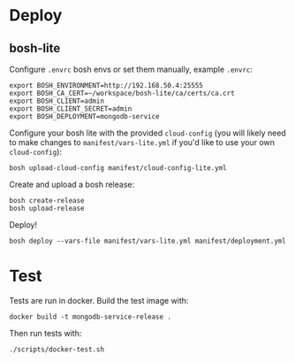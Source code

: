 # Deploy

## bosh-lite

Configure `.envrc` bosh envs or set them manually, example `.envrc`:

```shell
export BOSH_ENVIRONMENT=http://192.168.50.4:25555
export BOSH_CA_CERT=~/workspace/bosh-lite/ca/certs/ca.crt
export BOSH_CLIENT=admin
export BOSH_CLIENT_SECRET=admin
export BOSH_DEPLOYMENT=mongodb-service
```

Configure your bosh lite with the provided `cloud-config` (you will likely need to make changes to `manifest/vars-lite.yml` if you'd like to use your own `cloud-config`):

```shell
bosh upload-cloud-config manifest/cloud-config-lite.yml
```

Create and upload a bosh release:

```shell
bosh create-release
bosh upload-release
```

Deploy!

```shell
bosh deploy --vars-file manifest/vars-lite.yml manifest/deployment.yml
```

# Test

Tests are run in docker. Build the test image with:

```shell
docker build -t mongodb-service-release .
```

Then run tests with:

```shell
./scripts/docker-test.sh
```
